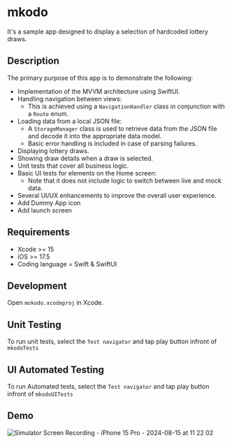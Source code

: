 # mkodo

It's a sample app designed to display a selection of hardcoded lottery draws.


## Description

The primary purpose of this app is to demonstrate the following:

* Implementation of the MVVM architecture using SwiftUI.
* Handling navigation between views:
    * This is achieved using a `NavigationHandler` class in conjunction with a `Route` enum.
* Loading data from a local JSON file:
    * A `StorageManager` class is used to retrieve data from the JSON file and decode it into the appropriate data model.
    * Basic error handling is included in case of parsing failures.
* Displaying lottery draws.
* Showing draw details when a draw is selected.
* Unit tests that cover all business logic.
* Basic UI tests for elements on the Home screen:
    * Note that it does not include logic to switch between live and mock data.
* Several UI/UX enhancements to improve the overall user experience.
* Add Dummy App icon 
* Add launch screen

## Requirements

* Xcode >= 15
* iOS >= 17.5
* Coding language = Swift & SwiftUI

## Development

Open `mokodo.xcodeproj` in Xcode.


## Unit Testing

To run unit tests, select the `Test navigator` and tap play button infront of `mkodoTests`


## UI Automated Testing

To run Automated tests, select the `Test navigator` and tap play button infront of `mkodoUITests`

## Demo

![Simulator Screen Recording - iPhone 15 Pro - 2024-08-15 at 11 22 02](https://github.com/user-attachments/assets/ff32035b-864a-4ecc-b8f9-e9108a9e4403)
